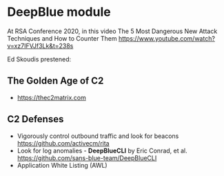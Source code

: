 DeepBlue module
===============

At RSA Conference 2020, in this video
The 5 Most Dangerous New Attack Techniques and How to Counter Them
https://www.youtube.com/watch?v=xz7IFVJf3Lk&t=238s

Ed Skoudis prestened:
## The Golden Age of C2 
* https://thec2matrix.com
## C2 Defenses
* Vigorously control outbound traffic and look for beacons https://github.com/activecm/rita
* Look for log anomalies - **DeepBlueCLI** by Eric Conrad, et al. https://github.com/sans-blue-team/DeepBlueCLI
* Application White Listing (AWL)
